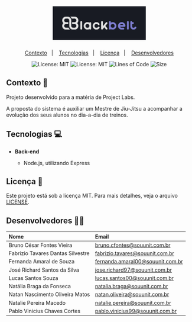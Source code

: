 <h1 align="center">
  <img src="logo.png" width="50%" />
</h1>

<p align="center">
  <a href="#contexto-">Contexto</a>&nbsp;&nbsp;&nbsp;|&nbsp;&nbsp;&nbsp;
  <a href="#tecnologias-">Tecnologias</a>&nbsp;&nbsp;&nbsp;|&nbsp;&nbsp;&nbsp;
  <a href="#licença-">Licença</a>&nbsp;&nbsp;&nbsp;|&nbsp;&nbsp;&nbsp;
  <a href="#desenvolvedores-">Desenvolvedores</a>
</p>

<div align="center">
  <img src="https://img.shields.io/github/languages/top/blackbeltinc/blackbelt-backend?color=blue" alt="License: MIT">
  <img src="https://img.shields.io/badge/license-MIT-blue" alt="License: MIT">
  <img src="https://img.shields.io/tokei/lines/github/blackbeltinc/blackbelt-backend?color=blue&label=lines%20of%20code" alt="Lines of Code">
  <img src="https://img.shields.io/github/repo-size/blackbeltinc/blackbelt-backend?color=blue&label=size" alt="Size">
</div>

## Contexto 📝

Projeto desenvolvido para a matéria de Project Labs.

A proposta do sistema é auxiliar um Mestre de Jiu-Jitsu a acompanhar a evolução dos seus alunos no dia-a-dia de treinos.

## Tecnologias 💻

- **Back-end**

  - Node.js, utilizando Express

## Licença 📃

Este projeto está sob a licença MIT. Para mais detalhes, veja o arquivo [LICENSE](LICENSE).

## Desenvolvedores 👩‍💻

| Nome                              | Email                                                                       |
| :-------------------------------- | :-------------------------------------------------------------------------- |
| Bruno César Fontes Vieira         | [bruno.cfontes@souunit.com.br](mailto:bruno.cfontes@souunit.com.br)         |
| Fabrizio Tavares Dantas Silvestre | [fabrizio.tavares@souunit.com.br](mailto:fabrizio.tavares@souunit.com.br)   |
| Fernanda Amaral de Souza          | [fernanda.amaral00@souunit.com.br](mailto:fernanda.amaral00@souunit.com.br) |
| José Richard Santos da Silva      | [jose.richard97@souunit.com.br](mailto:jose.richard97@souunit.com.br)       |
| Lucas Santos Souza                | [lucas.santos00@souunit.com.br](mailto:lucas.santos00@souunit.com.br)       |
| Natália Braga da Fonseca          | [natalia.braga@souunit.com.br](mailto:natalia.braga@souunit.com.br)         |
| Natan Nascimento Oliveira Matos   | [natan.oliveira@souunit.com.br](mailto:natan.oliveira@souunit.com.br)       |
| Natalie Pereira Macedo            | [natalie.pereira@souunit.com.br](mailto:natalie.pereira@souunit.com.br)     |
| Pablo Vinicius Chaves Cortes      | [pablo.vinicius99@souunit.com.br](mailto:pablo.vinicius99@souunit.com.br)   |
